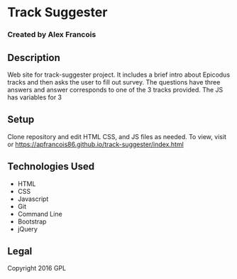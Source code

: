 # Track Suggester

### Created by Alex Francois

## Description
Web site for track-suggester project. It includes a brief intro about Epicodus tracks and then asks the user to fill out survey. The questions have three answers and answer corresponds to one of the 3 tracks provided. The JS has variables for 3

## Setup
Clone repository and edit HTML CSS, and JS files as needed. To view, visit or https://apfrancois86.github.io/track-suggester/index.html

## Technologies Used
* HTML
* CSS
* Javascript
* Git
* Command Line
* Bootstrap
* jQuery

## Legal
Copyright 2016 GPL
